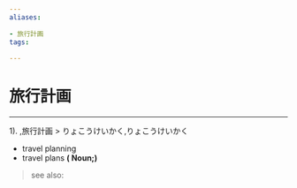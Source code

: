 ```yaml
---
aliases:
    
- 旅行計画
tags:
    
---
```


# 旅行計画
---
1).
,旅行計画 > りょこうけいかく,りょこうけいかく

- travel planning
- travel plans
**( Noun;)**
> see also: 
            
